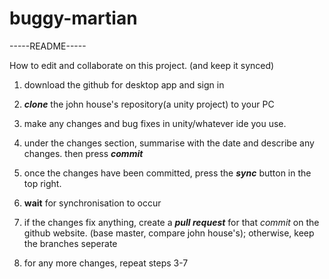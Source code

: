 # buggy-martian
-----README-----

How to edit and collaborate on this project. (and keep it synced)

1. download the github for desktop app and sign in

2. ***clone*** the john house's repository(a unity project) to your PC

3. make any changes and bug fixes in unity/whatever ide you use.

4. under the changes section, summarise with the date and describe any changes. then press ***commit***

5. once the changes have been committed, press the ***sync*** button in the top right.

6. **wait** for synchronisation to occur

7. if the changes fix anything, create a ***pull request*** for that *commit* on the github website. (base master, compare john house's); otherwise, keep the branches seperate

8. for any more changes, repeat steps  3-7
